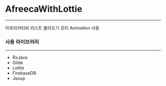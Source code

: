 # AfreecaWithLottie

---

아프리카티비 리스트 불러오기
로티 Animation 사용


### 사용 라이브러리

---

* RxJava
* Glide
* Lottie
* FirebaseDB
* Jsoup